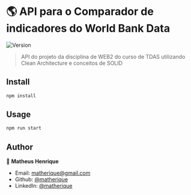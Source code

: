 # 🌎 API para o Comparador de indicadores do World Bank Data

![Version](https://img.shields.io/badge/version-1.0.0-blue.svg?cacheSeconds=2592000)

> API do projeto da disciplina de WEB2 do curso de TDAS utilizando Clean Architecture e conceitos de SOLID

## Install

```sh
npm install
```

## Usage

```sh
npm run start
```

## Author

👤 **Matheus Henrique**

- Email: matherique@gmail.com
- Github: [@matherique](https://github.com/matherique)
- LinkedIn: [@matherique](https://linkedin.com/in/matherique)
